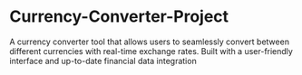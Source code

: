 # Currency-Converter-Project
 A currency converter tool that allows users to seamlessly convert between different currencies with real-time exchange rates. Built with a user-friendly interface and up-to-date financial data integration
